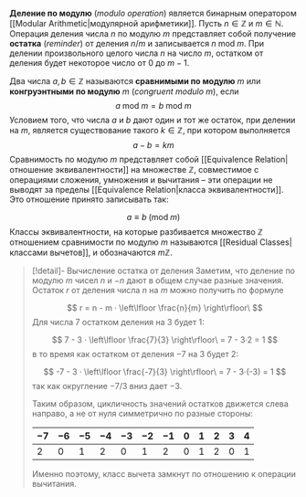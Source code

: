 
**Деление по модулю** (*modulo operation*) является бинарным оператором [[Modular Arithmetic|модулярной арифметики]]. Пусть $n∈ℤ$ и $m∈ℕ$. Операция деления числа $n$ по модулю $m$ представляет собой получение **остатка** (*reminder*) от деления $n/m$ и записывается $n \; \mathrm{mod} \; m$. При делении произвольного целого числа $n$ на число $m$, остатком от деления будет некоторое число от $0$ до $m-1$. 

Два числа $a,b∈ℤ$ называются **сравнимыми по модулю** $m$ или **конгруэнтными по модулю** $m$ (*congruent modulo* $m$), если 
$$
a \; \mathrm{mod} \; m = b \; \mathrm{mod} \; m
$$
Условием того, что числа $a$ и $b$ дают один и тот же остаток, при делении на $m$, является существование такого $k∈ℤ$, при котором выполняется
$$
a-b=km
$$
Сравнимость по модулю $m$ представляет собой [[Equivalence Relation|отношение эквивалентности]] на множестве $ℤ$, совместимое с операциями сложения, умножения и вычитания – эти операции не выводят за пределы [[Equivalence Relation|класса эквивалентности]]. Это отношение принято записывать так:

$$
a≡b\; (\mathrm{mod}\; m)
$$
Классы эквивалентности, на которые разбивается множество $ℤ$ отношением сравнимости по модулю $m$ называются [[Residual Classes|классами вычетов]], и обозначаются $mℤ$.

>[!detail]- Вычисление остатка от деления
> Заметим, что деление по модулю $m$ чисел $n$ и $-n$ дают в общем случае разные значения. Остаток $r$ от деления числа $n$ на $m$ можно получить по формуле
> 
> $$
> r = n - m · \left\lfloor \frac{n}{m}  \right\rfloor\
> $$
> Для числа $7$ остатком деления на $3$ будет $1$:
> 
> $$
> 7 - 3 · \left\lfloor \frac{7}{3}  \right\rfloor\ = 7 - 3·2 = 1
> $$
> в то время как остатком от деления $-7$ на $3$ будет $2$:
> 
> $$
> -7 - 3 · \left\lfloor \frac{-7}{3}  \right\rfloor\ = 7 - 3·(-3) = 1
> $$
> так как округление $-7/3$ вниз дает $-3$.
> 
> Таким образом, цикличность значений остатков движется слева направо, а не от нуля симметрично по разные стороны:
> 
> | $-7$ | $-6$ | $-5$ | $-4$ | $-3$ | $-2$ | $-1$ | $0$ | $1$ | $2$ | $3$ | $4$ |
> | ---- | ---- | ---- | ---- | ---- | ---- | ---- | --- | --- | --- | --- | --- |
> | $2$  | $0$  | $1$  | $2$  | $0$  | $1$  | $2$  | $0$ | $1$ | $2$ | $0$ | $1$ |
> 
> Именно поэтому, класс вычета замкнут по отношению к операции вычитания.

